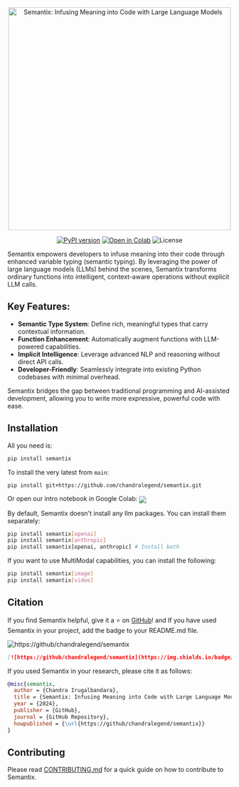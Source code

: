 <div align="center">
  <picture>
    <source media="(prefers-color-scheme: dark)" srcset="docs/images/dark.png">
    <source media="(prefers-color-scheme: light)" srcset="docs/images/light.png">
    <img alt="Semantix: Infusing Meaning into Code with Large Language Models" width="500px" src="https://i.ibb.co/SR2hqgh/1.png">
  </picture>

  [![PyPI version](https://img.shields.io/pypi/v/semantix.svg)](https://pypi.org/project/semantix/) [![Open in Colab](https://colab.research.google.com/assets/colab-badge.svg)](https://colab.research.google.com/github/chandralegend/semantix/blob/main/try.ipynb) ![License](https://img.shields.io/badge/License-MIT-blue.svg)
</div>

Semantix empowers developers to infuse meaning into their code through enhanced variable typing (semantic typing). By leveraging the power of large language models (LLMs) behind the scenes, Semantix transforms ordinary functions into intelligent, context-aware operations without explicit LLM calls.

## Key Features:

- **Semantic Type System**: Define rich, meaningful types that carry contextual information.
- **Function Enhancement**: Automatically augment functions with LLM-powered capabilities.
- **Implicit Intelligence**: Leverage advanced NLP and reasoning without direct API calls.
- **Developer-Friendly**: Seamlessly integrate into existing Python codebases with minimal overhead.

Semantix bridges the gap between traditional programming and AI-assisted development, allowing you to write more expressive, powerful code with ease.

## Installation
All you need is:

```bash
pip install semantix
```

To install the very latest from `main`:

```bash
pip install git+https://github.com/chandralegend/semantix.git
````

Or open our intro notebook in Google Colab: [<img align="center" src="https://colab.research.google.com/assets/colab-badge.svg" />](https://colab.research.google.com/github/chandralegend/semantix/blob/main/try.ipynb)

By default, Semantix doesn't install any llm packages. You can install them separately:

```bash
pip install semantix[openai]
pip install semantix[anthropic]
pip install semantix[openai, anthropic] # Install both
```

If you want to use MultiModal capabilities, you can install the following:

```bash
pip install semantix[image]
pip install semantix[video]
```

## Citation

If you find Semantix helpful, give it a ⭐️ on [GitHub](https://github/chandralegend/semantix)!
and If you have used Semantix in your project, add the badge to your README.md file.

![https://github/chandralegend/semantix](https://img.shields.io/badge/Powered%20by-Semantix-8A2BE2)

```markdown
[![https://github/chandralegend/semantix](https://img.shields.io/badge/Powered%20by-Semantix-8A2BE2)](https://github/chandralegend/semantix)
```

If you used Semantix in your research, please cite it as follows:

```bibtex
@misc{semantix,
  author = {Chandra Irugalbandara},
  title = {Semantix: Infusing Meaning into Code with Large Language Models},
  year = {2024},
  publisher = {GitHub},
  journal = {GitHub Repository},
  howpublished = {\url{https://github/chandralegend/semantix}}
}
```

## Contributing
Please read [CONTRIBUTING.md](CONTRIBUTING.md) for a quick guide on how to contribute to Semantix.
